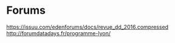 # Forums

https://issuu.com/edenforums/docs/revue_dd_2016.compressed
http://forumdatadays.fr/programme-lyon/
